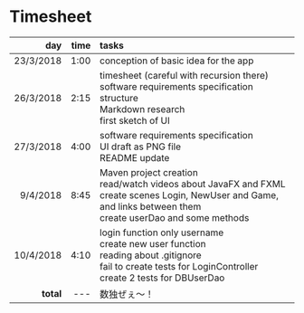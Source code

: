 # Timesheet
day | time | tasks
---:|---:|:---
23/3/2018 | 1:00 | conception of basic idea for the app
26/3/2018 | 2:15 | <span>timesheet (careful with recursion there)<br>software requirements specification structure<br>Markdown research<br>first sketch of UI</span>
27/3/2018 | 4:00 | <span>software requirements specification<br>UI draft as PNG file<br>README update</span>
9/4/2018 | 8:45 | <span>Maven project creation<br>read/watch videos about JavaFX and FXML<br>create scenes Login, NewUser and Game, and links between them<br>create userDao and some methods</span>
10/4/2018 | 4:10 | <span>login function only username<br>create new user function<br>reading about .gitignore<br>fail to create tests for LoginController<br>create 2 tests for DBUserDao</span>
**total** | --- |数独ぜぇ～！
